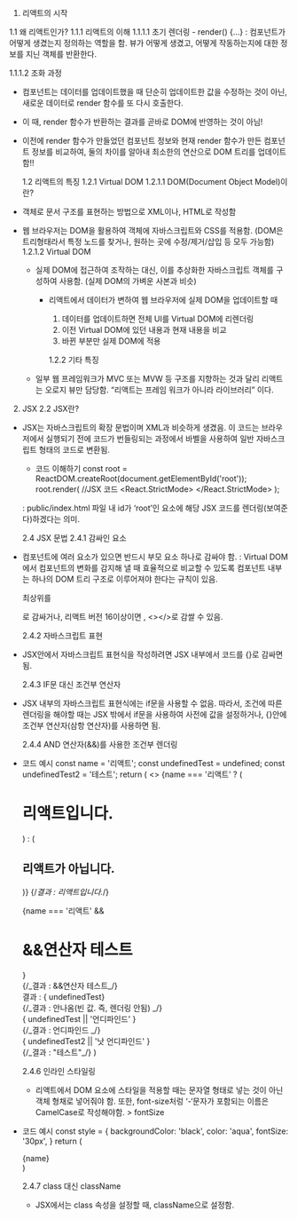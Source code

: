 1. 리액트의 시작

1.1 왜 리액트인가?
1.1.1 리액트의 이해
1.1.1.1 초기 렌더링 - render() {…}
: 컴포넌트가 어떻게 생겼는지 정의하는 역할을 함. 뷰가 어떻게 생겼고, 어떻게 작동하는지에 대한 정보를 지닌 객체를 반환한다.

1.1.1.2 조화 과정

- 컴포넌트는 데이터를 업데이트했을 때 단순히 업데이트한 값을 수정하는 것이 아닌, 새로운 데이터로 render 함수를 또 다시 호출한다.
- 이 때, render 함수가 반환하는 결과를 곧바로 DOM에 반영하는 것이 아님!
- 이전에 render 함수가 만들었던 컴포넌트 정보와 현재 render 함수가 만든 컴포넌트 정보를 비교하여, 둘의 차이를 알아내 최소한의 연산으로 DOM 트리를 업데이트 함!!

  1.2 리액트의 특징
  1.2.1 Virtual DOM
  1.2.1.1 DOM(Document Object Model)이란?

- 객체로 문서 구조를 표현하는 방법으로 XML이나, HTML로 작성함
- 웹 브라우저는 DOM을 활용하여 객체에 자바스크립트와 CSS를 적용함. (DOM은 트리형태라서 특정 노드를 찾거나, 원하는 곳에 수정/제거/삽입 등 모두 가능함)
  1.2.1.2 Virtual DOM

  - 실제 DOM에 접근하여 조작하는 대신, 이를 추상화한 자바스크립트 객체를 구성하여 사용함. (실제 DOM의 가벼운 사본과 비슷)

    - 리액트에서 데이터가 변하여 웹 브라우저에 실제 DOM을 업데이트할 때

      1. 데이터를 업데이트하면 전체 UI를 Virtual DOM에 리렌더링
      2. 이전 Virtual DOM에 있던 내용과 현재 내용을 비교
      3. 바뀐 부분만 실제 DOM에 적용

      1.2.2 기타 특징

  - 일부 웹 프레임워크가 MVC 또는 MVW 등 구조를 지향하는 것과 달리 리액트는 오로지 뷰만 담당함.
    “리액트는 프레임 워크가 아니라 라이브러리” 이다.

2. JSX
   2.2 JSX란?

- JSX는 자바스크립트의 확장 문법이며 XML과 비슷하게 생겼음. 이 코드는 브라우저에서 실행되기 전에 코드가 번들링되는 과정에서 바벨을 사용하여 일반 자바스크립트 형태의 코드로 변환됨.

  - 코드 이해하기
    const root = ReactDOM.createRoot(document.getElementById('root'));
    root.render(
    //JSX 코드
    <React.StrictMode>
    <App />
    </React.StrictMode>
    );

  : public/index.html 파일 내 id가 ‘root’인 요소에 해당 JSX 코드를 렌더링(보여준다)하겠다는 의미.

  2.4 JSX 문법
  2.4.1 감싸인 요소

- 컴포넌트에 여러 요소가 있으면 반드시 부모 요소 하나로 감싸야 함.
  : Virtual DOM에서 컴포넌트의 변화를 감지해 낼 때 효율적으로 비교할 수 있도록 컴포넌트 내부는 하나의 DOM 트리 구조로 이루어져야 한다는 규칙이 있음.

  최상위를 <div></div>로 감싸거나, 리액트 버전 16이상이면 <Fragment></Fragment>, <></>로 감쌀 수 있음.

  2.4.2 자바스크립트 표현

- JSX안에서 자바스크립트 표현식을 작성하려면 JSX 내부에서 코드를 {}로 감싸면 됨.

  2.4.3 IF문 대신 조건부 연산자

- JSX 내부의 자바스크립트 표현식에는 if문을 사용할 수 없음. 따라서, 조건에 따른 렌더링을 해야할 때는 JSX 밖에서 if문을 사용하여 사전에 값을 설정하거나, {}안에 조건부 연산자(삼항 연산자)를 사용하면 됨.

  2.4.4 AND 연산자(&&)를 사용한 조건부 렌더링

- 코드 예시
  const name = '리액트';
  const undefinedTest = undefined;
  const undefinedTest2 = '테스트';
  return (
  <>
  {name === '리액트' ? (<h1>리액트입니다.</h1>) : (<h2>리액트가 아닙니다.</h2>)} {/_결과 : 리액트입니다._/}
  <div> {name === '리액트' && <h1>&&연산자 테스트</h1>}</div> {/_결과 : &&연산자 테스트_/}
  <div> 결과 : { undefinedTest} </div> {/_결과 : 안나옴(빈 값. 즉, 렌더링 안됨) _/}
  <div> { undefinedTest || '언디파인드' }</div> {/_결과 : 언디파인드 _/}
  <div> { undefinedTest2 || '낫 언디파인드' }</div> {/_결과 : "테스트"_/}
  </>
  )

  2.4.6 인라인 스타일링

  - 리액트에서 DOM 요소에 스타일을 적용할 때는 문자열 형태로 넣는 것이 아닌 객체 형채로 넣어줘야 함.
    또한, font-size처렁 ‘-‘문자가 포함되는 이름은 CamelCase로 작성해야함. > fontSize

- 코드 예시
  const style = {
  backgroundColor: 'black',
  color: 'aqua',
  fontSize: '30px',
  }
  return (
  <div style={style}>
  {name}
  </div>
  )

  2.4.7 class 대신 className

  - JSX에서는 class 속성을 설정할 때, className으로 설정함.
